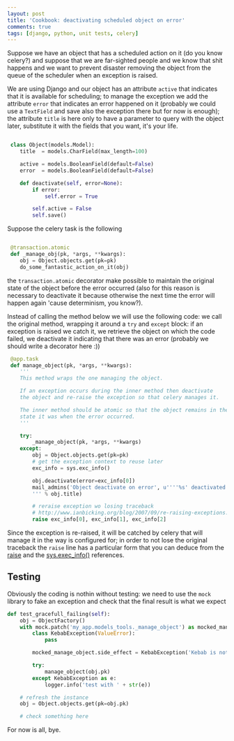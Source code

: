 ```yaml
---
layout: post
title: 'Cookbook: deactivating scheduled object on error'
comments: true
tags: [django, python, unit tests, celery]
---
```

Suppose we have an object that has a scheduled action on it (do you know celery?)
and suppose that we are far-sighted people and we know that shit happens and we 
want to prevent disaster removing the object from the queue of the scheduler when
an exception is raised.

We are using Django and our object has an attribute ``active`` that indicates
that it is available for scheduling; to manage the exception we add the attribute ``error`` that indicates an error happened on it (probably we could use a ``TextField`` and save also the
exception there but for now is enough); the attribute ``title`` is
here only to have a parameter
to query with the object later, substitute it with the fields that you want, it's
your life.

```python

 class Object(models.Model):
    title  = models.CharField(max_length=100)

    active = models.BooleanField(default=False)
    error  = models.BooleanField(default=False)

    def deactivate(self, error=None):
        if error:
            self.error = True

        self.active = False
        self.save()
```

Suppose the celery task is the following

```python

 @transaction.atomic
 def _manage_obj(pk, *args, **kwargs):
    obj = Object.objects.get(pk=pk)
    do_some_fantastic_action_on_it(obj)
```

the ``transaction.atomic`` decorator make possible to maintain the original state
of the object before the error occurred (also for this reason is necessary to deactivate
it because otherwise the next time the error will happen again 'cause determinism, you know?).

Instead of calling the method below we will use the following code: we call
the original method, wrapping it around a ``try`` and ``except`` block: if an
exception is raised we catch it, we retrieve the object on which the code failed,
we deactivate it indicating that there was an error (probably we should write a decorator here :))

```python
 @app.task
 def manage_object(pk, *args, **kwargs):
    '''
    This method wraps the one managing the object.

    If an exception occurs during the inner method then deactivate
    the object and re-raise the exception so that celery manages it.

    The inner method should be atomic so that the object remains in the
    state it was when the error occurred.
    '''

    try:
        _manage_object(pk, *args, **kwargs)
    except:
        obj = Object.objects.get(pk=pk)
        # get the exception context to reuse later
        exc_info = sys.exc_info()

        obj.deactivate(error=exc_info[0])
        mail_admins('Object deactivate on error', u''''%s' deactivated bc an error occurred.
        ''' % obj.title)

        # reraise exception wo losing traceback
        # http://www.ianbicking.org/blog/2007/09/re-raising-exceptions.html
        raise exc_info[0], exc_info[1], exc_info[2]
```

Since the exception is re-raised, it will be catched by celery that will manage it
in the way is configured for; in order to not lose the original traceback the ``raise``
line has a particular form that you can deduce from the [raise](https://docs.python.org/2.7/reference/simple_stmts.html#raise)
and the [sys.exec_info()](https://docs.python.org/2.7/library/sys.html#sys.exc_info>) references.

## Testing

Obviously the coding is nothin without testing: we need to use the ``mock`` library
to fake an exception and check that the final result is what we expect

```python
def test_gracefull_failing(self):
    obj = ObjectFactory()
    with mock.patch('my_app.models_tools._manage_object') as mocked_manage_object:
        class KebabException(ValueError):
            pass

        mocked_manage_object.side_effect = KebabException('Kebab is not in the house')

        try:
            manage_object(obj.pk)
        except KebabException as e:
            logger.info('test with ' + str(e))

    # refresh the instance
    obj = Object.objects.get(pk=obj.pk)

    # check something here

```

For now is all, bye.
